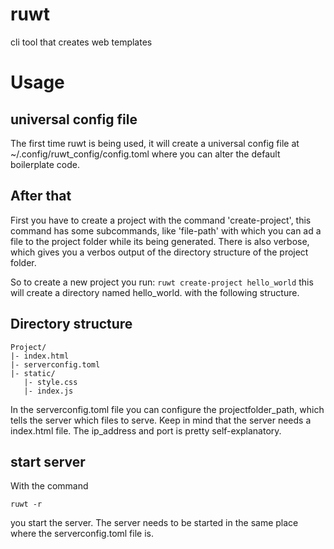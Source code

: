 # ruwt
cli tool that creates web templates

# Usage

## universal config file
The first time ruwt is being used, it will create a universal config file at ~/.config/ruwt_config/config.toml where you can alter the default boilerplate code.

## After that
First you have to create a project with the command 'create-project', this command has some subcommands, like 'file-path' with which you can ad a file to the project folder while its being generated. There is also verbose, which gives you a verbos output of the directory structure of the project folder.

So to create a new project you run:
```ruwt create-project hello_world```
this will create a directory named hello_world.
with the following structure.

## Directory structure
```
Project/
|- index.html
|- serverconfig.toml
|- static/
   |- style.css
   |- index.js
```

In the serverconfig.toml file you can configure the projectfolder_path, which tells the server which files to serve. Keep in mind that the server needs a index.html file.
The ip_address and port is pretty self-explanatory.

## start server
With the command
```
ruwt -r
```
you start the server.
The server needs to be started in the same place where the serverconfig.toml file is.


